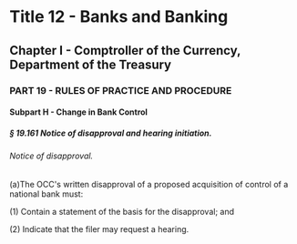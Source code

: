 
# Title 12 - Banks and Banking
## Chapter I - Comptroller of the Currency, Department of the Treasury
### PART 19 - RULES OF PRACTICE AND PROCEDURE
#### Subpart H - Change in Bank Control
##### § 19.161 Notice of disapproval and hearing initiation.
###### Notice of disapproval.

(a)The OCC's written disapproval of a proposed acquisition of control of a national bank must:

(1) Contain a statement of the basis for the disapproval; and

(2) Indicate that the filer may request a hearing.
